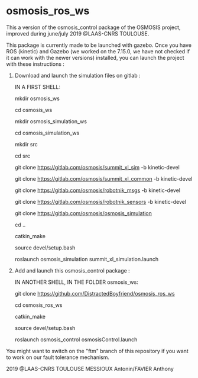 # osmosis_ros_ws

This a version of the osmosis_control package of the OSMOSIS project, improved during june/july 2019 @LAAS-CNRS TOULOUSE.

This package is currently made to be launched with gazebo.
Once you have ROS (kinetic) and Gazebo (we worked on the 7.15.0, we have not checked if it can work with the newer versions) installed, you can launch the project with these instructions :

1) Download and launch the simulation files on gitlab :

      IN A FIRST SHELL:
      
      mkdir osmosis_ws
      
      cd osmosis_ws
      
      mkdir osmosis_simulation_ws
      
      cd osmosis_simulation_ws
      
      mkdir src
      
      cd src
      
      git clone https://gitlab.com/osmosis/summit_xl_sim -b kinetic-devel
      
      git clone https://gitlab.com/osmosis/summit_xl_common -b kinetic-devel
      
      git clone https://gitlab.com/osmosis/robotnik_msgs -b kinetic-devel
      
      git clone https://gitlab.com/osmosis/robotnik_sensors -b kinetic-devel
      
      git clone https://gitlab.com/osmosis/osmosis_simulation
      
      cd ..
      
      catkin_make
      
      source devel/setup.bash
      
      roslaunch osmosis_simulation summit_xl_simulation.launch
      
2) Add and launch this osmosis_control package :

      IN ANOTHER SHELL, IN THE FOLDER osmosis_ws:
      
      git clone https://github.com/DistractedBoyfriend/osmosis_ros_ws
      
      cd osmosis_ros_ws
      
      catkin_make
      
      source devel/setup.bash
      
      roslaunch osmosis_control osmosisControl.launch
 
 You might want to switch on the "ftm" branch of this repository if you want to work on our fault tolerance mechanism.
 
 2019 @LAAS-CNRS TOULOUSE
 MESSIOUX Antonin/FAVIER Anthony
